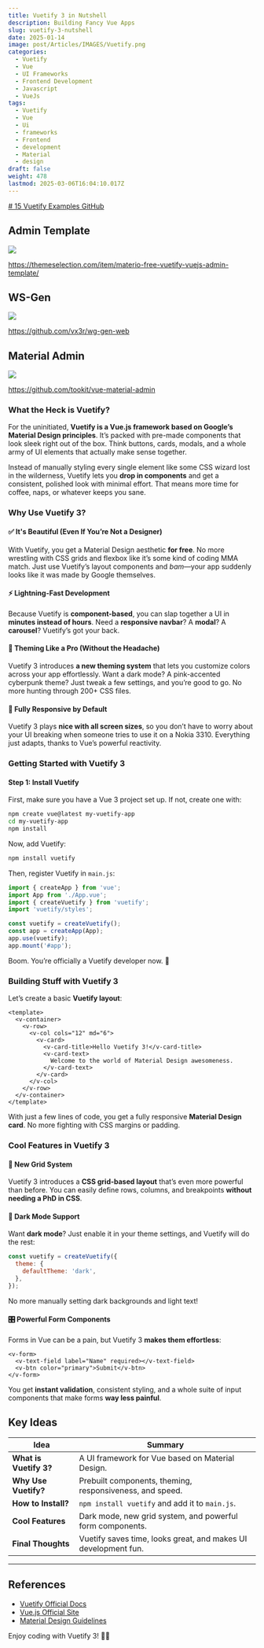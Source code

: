 ```yaml
---
title: Vuetify 3 in Nutshell
description: Building Fancy Vue Apps
slug: vuetify-3-nutshell
date: 2025-01-14
image: post/Articles/IMAGES/Vuetify.png
categories:
  - Vuetify
  - Vue
  - UI Frameworks
  - Frontend Development
  - Javascript
  - VueJs
tags:
  - Vuetify
  - Vue
  - Ui
  - frameworks
  - Frontend
  - development
  - Material
  - design
draft: false
weight: 478
lastmod: 2025-03-06T16:04:10.017Z
---
```

[# 15 Vuetify Examples GitHub](https://themeselection.com/vuetify-examples/)

## Admin Template

![](/post/Articles/3425/_NEW/Pasted%20image%2020250306074253.png)

https://themeselection.com/item/materio-free-vuetify-vuejs-admin-template/

## WS-Gen

![](/post/Articles/3425/_NEW/Pasted%20image%2020250306074048.png)

https://github.com/vx3r/wg-gen-web

## Material Admin

![](/post/Articles/3425/_NEW/Pasted%20image%2020250306074211.png)

https://github.com/tookit/vue-material-admin

<!-- ## Vuetify 3: The Ultimate Guide to Building Gorgeous Vue Apps

Alright, buckle up, because today we’re diving headfirst into **Vuetify 3**—the UI framework that makes Vue developers look like design wizards without actually needing any design skills. If you've ever tried to build a good-looking UI and ended up with something that looks like a 90s GeoCities page, **Vuetify is here to save your life**. -->

### What the Heck is Vuetify?

For the uninitiated, **Vuetify is a Vue.js framework based on Google’s Material Design principles**. It’s packed with pre-made components that look sleek right out of the box. Think buttons, cards, modals, and a whole army of UI elements that actually make sense together.

Instead of manually styling every single element like some CSS wizard lost in the wilderness, Vuetify lets you **drop in components** and get a consistent, polished look with minimal effort. That means more time for coffee, naps, or whatever keeps you sane.

### Why Use Vuetify 3?

#### ✅ It's Beautiful (Even If You’re Not a Designer)

With Vuetify, you get a Material Design aesthetic **for free**. No more wrestling with CSS grids and flexbox like it’s some kind of coding MMA match. Just use Vuetify’s layout components and *bam*—your app suddenly looks like it was made by Google themselves.

#### ⚡ Lightning-Fast Development

Because Vuetify is **component-based**, you can slap together a UI in **minutes instead of hours**. Need a **responsive navbar**? A **modal**? A **carousel**? Vuetify’s got your back.

#### 🎨 Theming Like a Pro (Without the Headache)

Vuetify 3 introduces **a new theming system** that lets you customize colors across your app effortlessly. Want a dark mode? A pink-accented cyberpunk theme? Just tweak a few settings, and you’re good to go. No more hunting through 200+ CSS files.

#### 📱 Fully Responsive by Default

Vuetify 3 plays **nice with all screen sizes**, so you don’t have to worry about your UI breaking when someone tries to use it on a Nokia 3310. Everything just adapts, thanks to Vue’s powerful reactivity.

### Getting Started with Vuetify 3

#### Step 1: Install Vuetify

First, make sure you have a Vue 3 project set up. If not, create one with:

```sh
npm create vue@latest my-vuetify-app
cd my-vuetify-app
npm install
```

Now, add Vuetify:

```sh
npm install vuetify
```

Then, register Vuetify in `main.js`:

```js
import { createApp } from 'vue';
import App from './App.vue';
import { createVuetify } from 'vuetify';
import 'vuetify/styles';

const vuetify = createVuetify();
const app = createApp(App);
app.use(vuetify);
app.mount('#app');
```

Boom. You’re officially a Vuetify developer now. 🎉

### Building Stuff with Vuetify 3

Let’s create a basic **Vuetify layout**:

```vue
<template>
  <v-container>
    <v-row>
      <v-col cols="12" md="6">
        <v-card>
          <v-card-title>Hello Vuetify 3!</v-card-title>
          <v-card-text>
            Welcome to the world of Material Design awesomeness.
          </v-card-text>
        </v-card>
      </v-col>
    </v-row>
  </v-container>
</template>
```

With just a few lines of code, you get a fully responsive **Material Design card**. No more fighting with CSS margins or padding.

### Cool Features in Vuetify 3

#### 📌 New Grid System

Vuetify 3 introduces a **CSS grid-based layout** that’s even more powerful than before. You can easily define rows, columns, and breakpoints **without needing a PhD in CSS**.

#### 🌙 Dark Mode Support

Want **dark mode**? Just enable it in your theme settings, and Vuetify will do the rest:

```js
const vuetify = createVuetify({
  theme: {
    defaultTheme: 'dark',
  },
});
```

No more manually setting dark backgrounds and light text!

#### 🎛️ Powerful Form Components

Forms in Vue can be a pain, but Vuetify 3 **makes them effortless**:

```vue
<v-form>
  <v-text-field label="Name" required></v-text-field>
  <v-btn color="primary">Submit</v-btn>
</v-form>
```

You get **instant validation**, consistent styling, and a whole suite of input components that make forms **way less painful**.

<!-- ### Final Thoughts

Vuetify 3 is a game-changer for Vue developers. If you want to build a stunning, fully responsive **Material Design app** without spending hours tweaking CSS, this is the framework for you.

With Vuetify, your apps will **look amazing**, your development speed will **increase dramatically**, and you’ll spend less time debugging CSS and more time building actual features.

Give it a shot. Your future self will thank you.

--- -->

## Key Ideas

| Idea                   | Summary                                                        |
| ---------------------- | -------------------------------------------------------------- |
| **What is Vuetify 3?** | A UI framework for Vue based on Material Design.               |
| **Why Use Vuetify?**   | Prebuilt components, theming, responsiveness, and speed.       |
| **How to Install?**    | `npm install vuetify` and add it to `main.js`.                 |
| **Cool Features**      | Dark mode, new grid system, and powerful form components.      |
| **Final Thoughts**     | Vuetify saves time, looks great, and makes UI development fun. |

***

## References

* [Vuetify Official Docs](https://vuetifyjs.com/)
* [Vue.js Official Site](https://vuejs.org/)
* [Material Design Guidelines](https://material.io/design/)

Enjoy coding with Vuetify 3! 🎨🔥
